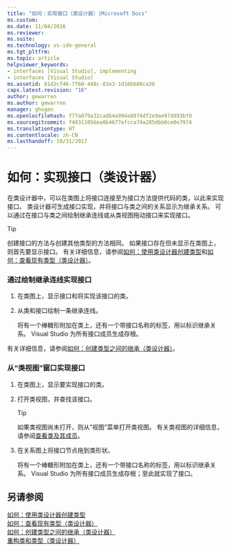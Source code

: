 ```yaml
---
title: "如何：实现接口（类设计器）|Microsoft Docs"
ms.custom: 
ms.date: 11/04/2016
ms.reviewer: 
ms.suite: 
ms.technology: vs-ide-general
ms.tgt_pltfrm: 
ms.topic: article
helpviewer_keywords:
- interfaces [Visual Studio], implementing
- interfaces [Visual Studio]
ms.assetid: 81d2cf46-7f60-448c-83e3-1d16bb88ca36
caps.latest.revision: "16"
author: gewarren
ms.author: gewarren
manager: ghogen
ms.openlocfilehash: f77a079a32cadb4a994e8874df2e9ae97dd93bf0
ms.sourcegitcommit: f40311056ea0b4677efcca74a285dbb0ce0e7974
ms.translationtype: HT
ms.contentlocale: zh-CN
ms.lasthandoff: 10/31/2017
---
```

# <a name="how-to-implement-an-interface-class-designer"></a>如何：实现接口（类设计器）
在类设计器中，可以在类图上将接口连接至为接口方法提供代码的类，以此来实现接口。 类设计器可生成接口实现，并将接口与类之间的关系显示为继承关系。 可以通过在接口与类之间绘制继承连线或从类视图拖动接口来实现接口。  
  
> [!TIP]
>  创建接口的方法与创建其他类型的方法相同。 如果接口存在但未显示在类图上，则首先要显示接口。 有关详细信息，请参阅[如何：使用类设计器创建类型](../ide/how-to-create-types-by-using-class-designer.md)和[如何：查看现有类型（类设计器）](../ide/how-to-view-existing-types-class-designer.md)。  
  
### <a name="to-implement-an-interface-by-drawing-an-inheritance-line"></a>通过绘制继承连线实现接口  
  
1.  在类图上，显示接口和将实现该接口的类。  
  
2.  从类和接口绘制一条继承连线。  
  
     将有一个棒糖形附加在类上，还有一个带接口名称的标签，用以标识继承关系。 Visual Studio 为所有接口成员生成存根。  
  
 有关详细信息，请参阅[如何：创建类型之间的继承（类设计器）](../ide/how-to-create-inheritance-between-types-class-designer.md)。  
  
### <a name="to-implement-an-interface-from-the-class-view-window"></a>从“类视图”窗口实现接口  
  
1.  在类图上，显示要实现接口的类。  
  
2.  打开类视图，并查找该接口。  
  
    > [!TIP]
    >  如果类视图尚未打开，则从“视图”菜单打开类视图。 有关类视图的详细信息，请参阅[查看类及其成员](http://msdn.microsoft.com/en-us/71e9e8f3-261a-4e0c-87bf-5ec48b8bf333)。  
  
3.  在关系图上将接口节点拖到类形状。  
  
     将有一个棒糖形附加在类上，还有一个带接口名称的标签，用以标识继承关系。 Visual Studio 为所有接口成员生成存根；至此就实现了接口。  
  
## <a name="see-also"></a>另请参阅  
 [如何：使用类设计器创建类型](../ide/how-to-create-types-by-using-class-designer.md)   
 [如何：查看现有类型（类设计器）](../ide/how-to-view-existing-types-class-designer.md)   
 [如何：创建类型之间的继承（类设计器）](../ide/how-to-create-inheritance-between-types-class-designer.md)   
 [重构类和类型（类设计器）](../ide/refactoring-classes-and-types-class-designer.md)